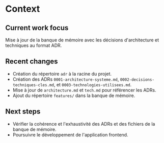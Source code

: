 # Context

## Current work focus
Mise à jour de la banque de mémoire avec les décisions d'architecture et techniques au format ADR.

## Recent changes
- Création du répertoire `adr` à la racine du projet.
- Création des ADRs `0001-architecture-systeme.md`, `0002-decisions-techniques-cles.md`, et `0003-technologies-utilisees.md`.
- Mise à jour de `architecture.md` et `tech.md` pour référencer les ADRs.
- Ajout du répertoire `features/` dans la banque de mémoire.

## Next steps
- Vérifier la cohérence et l'exhaustivité des ADRs et des fichiers de la banque de mémoire.
- Poursuivre le développement de l'application frontend.